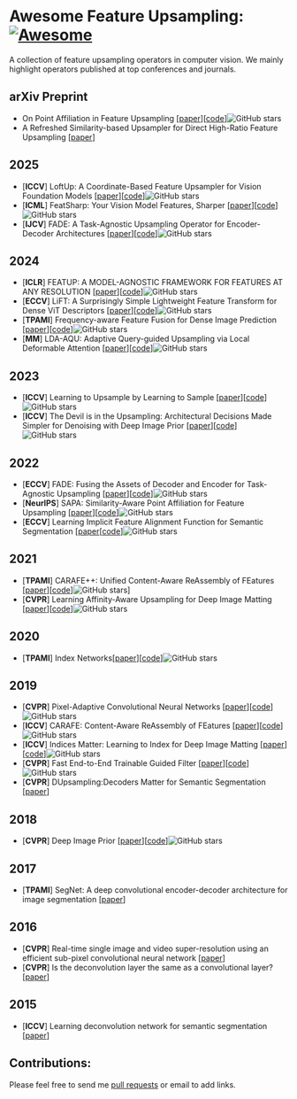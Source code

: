 # Awesome Feature Upsampling: [![Awesome](https://cdn.rawgit.com/sindresorhus/awesome/d7305f38d29fed78fa85652e3a63e154dd8e8829/media/badge.svg)](https://github.com/sindresorhus/awesome)

A collection of feature upsampling operators in computer vision. We mainly highlight operators published at top conferences and journals.

## arXiv Preprint

- On Point Affiliation in Feature Upsampling [[paper](https://arxiv.org/pdf/2307.08198.pdf)][[code](https://github.com/tiny-smart/sapa)]![GitHub stars](http://img.shields.io/github/stars/tiny-smart/sapa.svg?logo=github&label=Stars)
- A Refreshed Similarity-based Upsampler for Direct High-Ratio Feature Upsampling [[paper](https://arxiv.org/pdf/2407.02283)]


## 2025

- [**ICCV**] LoftUp: A Coordinate-Based Feature Upsampler for Vision Foundation Models [[paper](https://arxiv.org/pdf/2504.14032.pdf)][[code](https://github.com/andrehuang/loftup)]![GitHub stars](http://img.shields.io/github/stars/andrehuang/loftup?logo=github&label=Stars)
- [**ICML**] FeatSharp: Your Vision Model Features, Sharper [[paper](https://arxiv.org/pdf/2502.16025)][[code](https://github.com/NVlabs/FeatSharp)]![GitHub stars](http://img.shields.io/github/stars/NVlabs/FeatSharp?logo=github&label=Stars)
- [**IJCV**] FADE: A Task-Agnostic Upsampling Operator for Encoder-Decoder Architectures [[paper](https://arxiv.org/abs/2407.13500)][[code](https://github.com/poppinace/fade)]![GitHub stars](http://img.shields.io/github/stars/poppinace/fade?logo=github&label=Stars)



## 2024

- [**ICLR**] FEATUP: A MODEL-AGNOSTIC FRAMEWORK FOR FEATURES AT ANY RESOLUTION [[paper](https://arxiv.org/pdf/2403.10516.pdf)][[code](https://github.com/mhamilton723/FeatUp)]![GitHub stars](http://img.shields.io/github/stars/mhamilton723/FeatUp?logo=github&label=Stars)
- [**ECCV**] LiFT: A Surprisingly Simple Lightweight Feature Transform for Dense ViT Descriptors [[paper](https://arxiv.org/pdf/2403.14625.pdf)][[code](https://github.com/saksham-s/lift)]![GitHub stars](http://img.shields.io/github/stars/saksham-s/lift?logo=github&label=Stars)
- [**TPAMI**] Frequency-aware Feature Fusion for Dense Image Prediction [[paper](https://arxiv.org/pdf/2408.12879)][[code](https://github.com/Linwei-Chen/FreqFusion)]![GitHub stars](http://img.shields.io/github/stars/Linwei-Chen/FreqFusion?logo=github&label=Stars)
- [**MM**] LDA-AQU: Adaptive Query-guided Upsampling via Local Deformable Attention [[paper](https://arxiv.org/pdf/2411.19585)][[code](https://github.com/duzw9311/LDA-AQU)]![GitHub stars](http://img.shields.io/github/stars/duzw9311/LDA-AQU?logo=github&label=Stars)

## 2023

- [**ICCV**] Learning to Upsample by Learning to Sample [[paper](https://arxiv.org/pdf/2308.15085.pdf)][[code](https://github.com/tiny-smart/dysample)]![GitHub stars](http://img.shields.io/github/stars/tiny-smart/dysample.svg?logo=github&label=Stars)
- [**ICCV**] The Devil is in the Upsampling: Architectural Decisions Made Simpler for Denoising with Deep Image Prior [[paper](https://openaccess.thecvf.com/content/ICCV2023/papers/Liu_The_Devil_is_in_the_Upsampling_Architectural_Decisions_Made_Simpler_ICCV_2023_paper.pdf)][[code](https://github.com/YilinLiu97/FasterDIP-devil-in-upsampling)]![GitHub stars](http://img.shields.io/github/stars/YilinLiu97/FasterDIP-devil-in-upsampling.svg?logo=github&label=Stars)

## 2022

- [**ECCV**] FADE: Fusing the Assets of Decoder and Encoder for Task-Agnostic Upsampling [[paper](https://arxiv.org/pdf/2207.10392.pdf)][[code](https://github.com/poppinace/fade)]![GitHub stars](http://img.shields.io/github/stars/poppinace/fade?logo=github&label=Stars)
- [**NeurIPS**] SAPA: Similarity-Aware Point Affiliation for Feature Upsampling [[paper](https://proceedings.neurips.cc/paper_files/paper/2022/file/83ccb398f3ce9c4d137011f36a03c7d4-Paper-Conference.pdf)][[code](https://github.com/poppinace/sapa)]![GitHub stars](http://img.shields.io/github/stars/poppinace/sapa.svg?logo=github&label=Stars)
- [**ECCV**] Learning Implicit Feature Alignment Function for Semantic Segmentation [[paper](https://arxiv.org/pdf/2206.08655.pdf)[[code](https://github.com/hzhupku/IFA)]![GitHub stars](http://img.shields.io/github/stars/hzhupku/IFA?logo=github&label=Stars)


[^_^]:
    - [**ECCV**] Learning Implicit Feature Alignment Function for Semantic Segmentation[[paper](https://arxiv.org/pdf/2206.08655.pdf)][[code](https://github.com/hzhupku/IFA)]![GitHub stars](http://img.shields.io/github/stars/hzhupku/IFA.svg?logo=github&label=Stars)

## 2021

- [**TPAMI**] CARAFE++: Unified Content-Aware ReAssembly of FEatures [[paper](https://arxiv.org/pdf/2012.04733.pdf)][[code](https://github.com/open-mmlab/mmdetection)]![GitHub stars](http://img.shields.io/github/stars/open-mmlab/mmdetection.svg?logo=github&label=Stars)]
- [**CVPR**] Learning Affinity-Aware Upsampling for Deep Image Matting [[paper](https://arxiv.org/pdf/2011.14288.pdf)][[code](https://github.com/dongdong93/a2u_matting)]![GitHub stars](http://img.shields.io/github/stars/dongdong93/a2u_matting.svg?logo=github&label=Stars)

## 2020

- [**TPAMI**] Index Networks[[paper](https://arxiv.org/pdf/1908.09895v2.pdf)][[code](https://github.com/poppinace/indexnet_matting)]![GitHub stars](http://img.shields.io/github/stars/poppinace/indexnet_matting.svg?logo=github&label=Stars)

## 2019

- [**CVPR**] Pixel-Adaptive Convolutional Neural Networks [[paper](https://arxiv.org/pdf/1904.05373.pdf)][[code](https://github.com/NVlabs/pacnet)]![GitHub stars](http://img.shields.io/github/stars/NVlabs/pacnet.svg?logo=github&label=Stars)
- [**ICCV**] CARAFE: Content-Aware ReAssembly of FEatures [[paper](https://arxiv.org/pdf/1905.02188)][[code](https://github.com/open-mmlab/mmdetection)]![GitHub stars](http://img.shields.io/github/stars/open-mmlab/mmdetection.svg?logo=github&label=Stars)
- [**ICCV**] Indices Matter: Learning to Index for Deep Image Matting [[paper](https://arxiv.org/pdf/1908.00672.pdf)][[code](https://github.com/poppinace/indexnet_matting)]![GitHub stars](http://img.shields.io/github/stars/poppinace/indexnet_matting.svg?logo=github&label=Stars)
- [**CVPR**] Fast End-to-End Trainable Guided Filter [[paper](https://arxiv.org/pdf/1803.05619.pdf)][[code](https://github.com/wuhuikai/DeepGuidedFilter)]![GitHub stars](http://img.shields.io/github/stars/wuhuikai/DeepGuidedFilter.svg?logo=github&label=Stars)
- [**CVPR**] DUpsampling:Decoders Matter for Semantic Segmentation [[paper](https://openaccess.thecvf.com/content_CVPR_2019/papers/Tian_Decoders_Matter_for_Semantic_Segmentation_Data-Dependent_Decoding_Enables_Flexible_Feature_CVPR_2019_paper.pdf)]

## 2018
- [**CVPR**] Deep Image Prior [[paper](https://arxiv.org/pdf/1711.10925.pdf)][[code](https://github.com/DmitryUlyanov/deep-image-prior)]![GitHub stars](http://img.shields.io/github/stars/DmitryUlyanov/deep-image-prior.svg?logo=github&label=Stars)

## 2017
- [**TPAMI**] SegNet: A deep convolutional encoder-decoder architecture for image segmentation [[paper](https://arxiv.org/pdf/1511.00561.pdf)]

## 2016
- [**CVPR**] Real-time single image and video super-resolution using an efficient sub-pixel convolutional neural network [[paper](https://www.cv-foundation.org/openaccess/content_cvpr_2016/papers/Shi_Real-Time_Single_Image_CVPR_2016_paper.pdf)]
- [**CVPR**] Is the deconvolution layer the same as a convolutional layer? [[paper](https://arxiv.org/ftp/arxiv/papers/1609/1609.07009.pdf)]

## 2015

- [**ICCV**] Learning deconvolution network for semantic segmentation [[paper](https://openaccess.thecvf.com/content_iccv_2015/papers/Noh_Learning_Deconvolution_Network_ICCV_2015_paper.pdf)]


## Contributions:

Please feel free to send me [pull requests](https://github.com/tiny-smart/Awesome-Feature-Upsampling/pulls) or email to add links.
